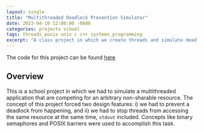 ```yaml
---
layout: single
title: "Multithreaded Deadlock Prevention Simulator"
date: 2023-04-10 12:00:00 -0600
categories: projects school
tags: threads posix unix c c++ systems_programming
excerpt: "A class project in which we create threads and simulate deadlock conditions. The goal is to virtually employ deadlock prevention methods."
---
```


The code for this project can be found [here](https://github.com/waridh/CMPUT_379/tree/main/a4)

## Overview

This is a school project in which we had to simulate a multithreaded application
that are competing for an arbitrary non-sharable resource. The concept of this
project forced two design features: i) we had to prevent a deadlock from
happening, and ii) we had to stop threads from accessing the same resource at
the same time, `stdout` included. Concepts like binary semaphores and POSIX
barriers were used to accomplish this task.
